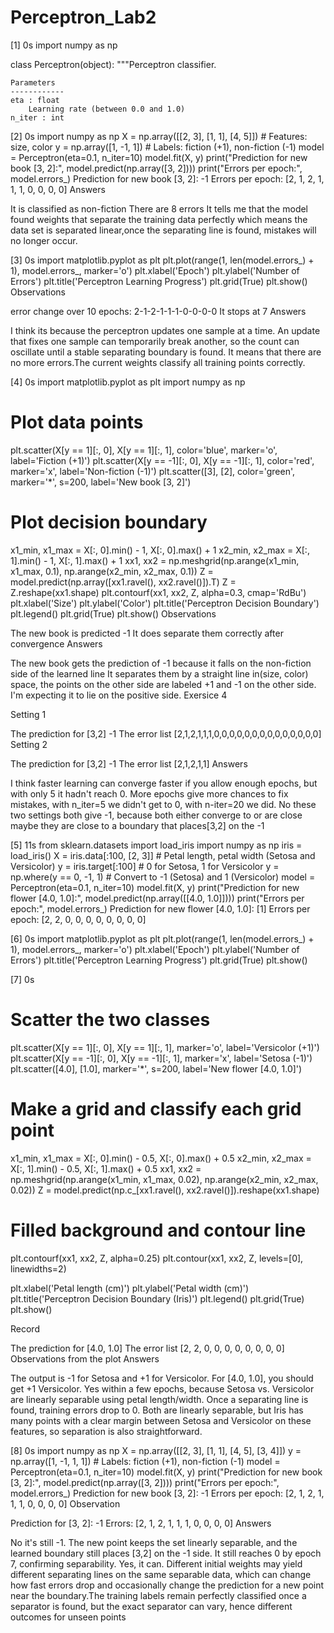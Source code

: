 # Perceptron_Lab2
[1]
0s
import numpy as np

class Perceptron(object):
    """Perceptron classifier.

    Parameters
    ------------
    eta : float
        Learning rate (between 0.0 and 1.0)
    n_iter : int


[2]
0s
import numpy as np
X = np.array([[2, 3], [1, 1], [4, 5]])  # Features: size, color
y = np.array([1, -1, 1])  # Labels: fiction (+1), non-fiction (-1)
model = Perceptron(eta=0.1, n_iter=10)
model.fit(X, y)
print("Prediction for new book [3, 2]:", model.predict(np.array([3, 2])))
print("Errors per epoch:", model.errors_)
Prediction for new book [3, 2]: -1
Errors per epoch: [2, 1, 2, 1, 1, 1, 0, 0, 0, 0]
Answers

It is classified as non-fiction
There are 8 errors
It tells me that the model found weights that separate the training data perfectly which means the data set is separated linear,once the separating line is found, mistakes will no longer occur.

[3]
0s
import matplotlib.pyplot as plt
plt.plot(range(1, len(model.errors_) + 1), model.errors_, marker='o')
plt.xlabel('Epoch')
plt.ylabel('Number of Errors')
plt.title('Perceptron Learning Progress')
plt.grid(True)
plt.show()
Observations

error change over 10 epochs: 2-1-2-1-1-1-0-0-0-0
It stops at 7
Answers

I think its because the perceptron updates one sample at a time. An update that fixes one sample can temporarily break another, so the count can oscillate until a stable separating boundary is found.
It means that there are no more errors.The current weights classify all training points correctly.

[4]
0s
import matplotlib.pyplot as plt
import numpy as np

# Plot data points
plt.scatter(X[y == 1][:, 0], X[y == 1][:, 1], color='blue', marker='o', label='Fiction (+1)')
plt.scatter(X[y == -1][:, 0], X[y == -1][:, 1], color='red', marker='x', label='Non-fiction (-1)')
plt.scatter([3], [2], color='green', marker='*', s=200, label='New book [3, 2]')

# Plot decision boundary
x1_min, x1_max = X[:, 0].min() - 1, X[:, 0].max() + 1
x2_min, x2_max = X[:, 1].min() - 1, X[:, 1].max() + 1
xx1, xx2 = np.meshgrid(np.arange(x1_min, x1_max, 0.1), np.arange(x2_min, x2_max, 0.1))
Z = model.predict(np.array([xx1.ravel(), xx2.ravel()]).T)
Z = Z.reshape(xx1.shape)
plt.contourf(xx1, xx2, Z, alpha=0.3, cmap='RdBu')
plt.xlabel('Size')
plt.ylabel('Color')
plt.title('Perceptron Decision Boundary')
plt.legend()
plt.grid(True)
plt.show()
Observations

The new book is predicted -1
It does separate them correctly after convergence
Answers

The new book gets the prediction of -1 because it falls on the non-fiction side of the learned line
It separates them by a straight line in(size, color) space, the points on the other side are labeled +1 and -1 on the other side.
I'm expecting it to lie on the positive side.
Exersice 4

Setting 1

The prediction for [3,2] -1
The error list [2,1,2,1,1,1,0,0,0,0,0,0,0,0,0,0,0,0,0,0]
Setting 2

The prediction for [3,2] -1
The error list [2,1,2,1,1]
Answers

I think faster learning can converge faster if you allow enough epochs, but with only 5 it hadn't reach 0.
More epochs give more chances to fix mistakes, with n_iter=5 we didn't get to 0, with n-iter=20 we did.
No these two settings both give -1, because both either converge to or are close maybe they are close to a boundary that places[3,2] on the -1

[5]
11s
from sklearn.datasets import load_iris
import numpy as np
iris = load_iris()
X = iris.data[:100, [2, 3]]  # Petal length, petal width (Setosa and Versicolor)
y = iris.target[:100]  # 0 for Setosa, 1 for Versicolor
y = np.where(y == 0, -1, 1)  # Convert to -1 (Setosa) and 1 (Versicolor)
model = Perceptron(eta=0.1, n_iter=10)
model.fit(X, y)
print("Prediction for new flower [4.0, 1.0]:", model.predict(np.array([[4.0, 1.0]])))
print("Errors per epoch:", model.errors_)
Prediction for new flower [4.0, 1.0]: [1]
Errors per epoch: [2, 2, 0, 0, 0, 0, 0, 0, 0, 0]

[6]
0s
import matplotlib.pyplot as plt
plt.plot(range(1, len(model.errors_) + 1), model.errors_, marker='o')
plt.xlabel('Epoch')
plt.ylabel('Number of Errors')
plt.title('Perceptron Learning Progress')
plt.grid(True)
plt.show()

[7]
0s
# Scatter the two classes
plt.scatter(X[y == 1][:, 0], X[y == 1][:, 1], marker='o', label='Versicolor (+1)')
plt.scatter(X[y == -1][:, 0], X[y == -1][:, 1], marker='x', label='Setosa (-1)')
plt.scatter([4.0], [1.0], marker='*', s=200, label='New flower [4.0, 1.0]')

# Make a grid and classify each grid point
x1_min, x1_max = X[:, 0].min() - 0.5, X[:, 0].max() + 0.5
x2_min, x2_max = X[:, 1].min() - 0.5, X[:, 1].max() + 0.5
xx1, xx2 = np.meshgrid(np.arange(x1_min, x1_max, 0.02),
                       np.arange(x2_min, x2_max, 0.02))
Z = model.predict(np.c_[xx1.ravel(), xx2.ravel()]).reshape(xx1.shape)

# Filled background and contour line
plt.contourf(xx1, xx2, Z, alpha=0.25)
plt.contour(xx1, xx2, Z, levels=[0], linewidths=2)

plt.xlabel('Petal length (cm)')
plt.ylabel('Petal width (cm)')
plt.title('Perceptron Decision Boundary (Iris)')
plt.legend()
plt.grid(True)
plt.show()

Record

The prediction for [4.0, 1.0]
The error list [2, 2, 0, 0, 0, 0, 0, 0, 0, 0]
Observations from the plot
Answers

The output is -1 for Setosa and +1 for Versicolor. For [4.0, 1.0], you should get +1 Versicolor.
Yes within a few epochs, because Setosa vs. Versicolor are linearly separable using petal length/width. Once a separating line is found, training errors drop to 0.
Both are linearly separable, but Iris has many points with a clear margin between Setosa and Versicolor on these features, so separation is also straightforward.

[8]
0s
import numpy as np
X = np.array([[2, 3], [1, 1], [4, 5], [3, 4]])
y = np.array([1, -1, 1, 1])  # Labels: fiction (+1), non-fiction (-1)
model = Perceptron(eta=0.1, n_iter=10)
model.fit(X, y)
print("Prediction for new book [3, 2]:", model.predict(np.array([3, 2])))
print("Errors per epoch:", model.errors_)
Prediction for new book [3, 2]: -1
Errors per epoch: [2, 1, 2, 1, 1, 1, 0, 0, 0, 0]
Observation

Prediction for [3, 2]: -1
Errors: [2, 1, 2, 1, 1, 1, 0, 0, 0, 0]
Answers

No it's still -1. The new point keeps the set linearly separable, and the learned boundary still places [3,2] on the -1 side.
It still reaches 0 by epoch 7, confirming separability.
Yes, it can. Different initial weights may yield different separating lines on the same separable data, which can change how fast errors drop and occasionally change the prediction for a new point near the boundary.The training labels remain perfectly classified once a separator is found, but the exact separator can vary, hence different outcomes for unseen points
